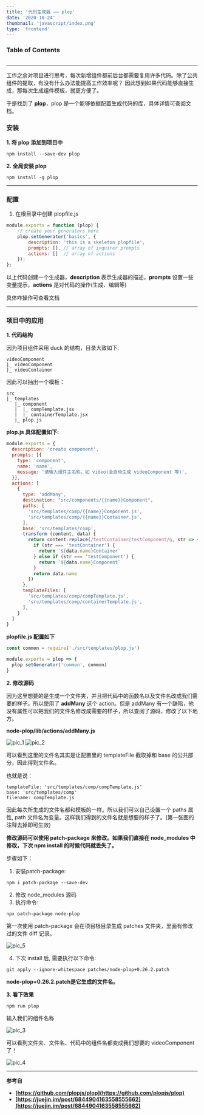 ```yaml
---
title: '代码生成器 —— plop'
date: '2020-10-24'
thumbnail: 'javascript/index.png'
type: 'frontend'
---
```

### Table of Contents
```toc
```
---
工作之余对项目进行思考，每次新增组件都前后台都需要复用许多代码。除了公共组件的提取，有没有什么办法能提高工作效率呢？
因此想到如果代码能够直接生成，那每次生成组件模板，就更方便了。

于是找到了 **[plop](https://github.com/plopjs/plop)**，plop 是一个能够依据配置生成代码的库，具体详情可查阅文档。

### 安装

**1. 将 plop 添加到项目中**
```
npm install --save-dev plop
```

**2. 全局安装 plop** 
```
npm install -g plop
```
---
### 配置
1. 在根目录中创建 plopfile.js
```js
module.exports = function (plop) {
	// create your generators here
	plop.setGenerator('basics', {
		description: 'this is a skeleton plopfile',
		prompts: [], // array of inquirer prompts
		actions: []  // array of actions
	});
};
```

以上代码创建一个生成器，**description** 表示生成器的描述，**prompts** 设置一些变量提示，**actions** 是对代码的操作(生成、编辑等)

具体咋操作可查看文档

---
### 项目中的应用

**1. 代码结构**

因为项目组件采用 duck 的结构，目录大致如下:

```
videoComponent
|_ videoComponent
|_ videoContainer
```

因此可以抽出一个模板：
```
src
|_ templates
   |_ component
   |  |_ compTemplate.jsx
   |  |_ containerTemplate.jsx
   |_ plop.js
```

**plop.js 具体配置如下:**
```js
module.exports = {
  description: 'create component',
  prompts: [{
    type: 'component',
    name: 'name',
    message: '请输入组件主名称，如 video(会自动生成 videoComponent 等)',
  }],
  actions: [
    {
      type: 'addMany',
      destination: "src/components/{{name}}Component",
      paths: [
        'src/templates/comp/{{name}}Component.js',
        'src/templates/comp/{{name}}Container.js',
      ],
      base: 'src/templates/comp',
      transform (content, data) {
        return content.replace(/testContainer|testComponent/g, str => {
          if (str === 'testContainer') {
            return `${data.name}Container`
          } else if (str === 'testComponent') {
            return `${data.name}Component`
          }
          return data.name
        })
      },
      templateFiles: [
        'src/templates/comp/compTemplate.js',
        'src/templates/comp/containerTemplate.js',
      ],
    }
  ]
}
```

**plopfile.js 配置如下**
```js
const common = require('./src/templates/plop.js')

module.exports = plop => {
  plop.setGenerator('common', common)
}
```

**2. 修改源码**

因为这里想要的是生成一个文件夹，并且把代码中的函数名以及文件名改成我们需要的样子。所以使用了 **addMany** 这个 action。但是 addMany 有一个缺陷，他没有属性可以把我们的文件名修改成需要的样子，所以查阅了源码，修改了以下地方。


**node-plop/lib/actions/addMany.js**

![pic_1](/blogs/frontend/frontend_5_pic_1.png#pic_center)
![pic_2](/blogs/frontend/frontend_5_pic_2.png#pic_center)

可以看到这里的文件名其实是让配置里的 templateFile 截取掉和 base 的公共部分，因此得到文件名。


也就是说：
```
templateFile: 'src/templates/comp/compTemplate.js'
base: 'src/templates/comp'
filename: compTemplate.js
```

因此每次所生成的文件名都和模板的一样。所以我们可以自己设置一个 paths 属性, path 文件名为变量。这样我们得到的文件名就是想要的样子了。(第一张图的注释去掉即可生效)

**修改源码可以使用 patch-package 来修改。如果我们直接在 node_modules 中修改，下次 npm install 的时候代码就丢失了。**

步骤如下：

1. 安装patch-package:
```
npm i patch-package --save-dev
```
2. 修改 node_modules 源码
3. 执行命令:
```
npx patch-package node-plop
```

第一次使用 patch-package 会在项目根目录生成 patches 文件夹，里面有修改过的文件 diff 记录。

![pic_5](/blogs/frontend/frontend_5_pic_5.png#pic_center)

4. 下次 install 后, 需要执行以下命令:
```
git apply --ignore-whitespace patches/node-plop+0.26.2.patch
```

**node-plop+0.26.2.patch是它生成的文件名。**

**3. 看下效果**
```
npm run plop
```
输入我们的组件名称

![pic_3](/blogs/frontend/frontend_5_pic_3.png#pic_center)

可以看到文件夹、文件名、代码中的组件名都变成我们想要的 videoComponent 了！

![pic_4](/blogs/frontend/frontend_5_pic_4.png#pic_center)

---
**参考自** 

- **[https://github.com/plopjs/plop](https://github.com/plopjs/plop)** 
- **[https://juejin.im/post/6844904163558555662](https://juejin.im/post/6844904163558555662)**